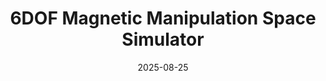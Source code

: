 ---
title: 6DOF Magnetic Manipulation Space Simulator
layout: default
modal-id: 1
date: 2025-08-25
img: mmrobotics.png
alt: image-alt
project-date: May 2025 - Present
client: Magnetic and Medical Robotics Lab, U of U
category: robotics, magnetics, python, controls system design, 3D modeling, git
description: |
    I developed a simulation suite in python to test and develop various control system strategies for 6 degree-of-freedom manipulation of conductive objects in space through the rotation of a nearby magnetic dipole. This simulator was used in **THIS PAPER** as a digital twin.
---